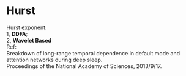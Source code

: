 Hurst
=====

Hurst exponent: <br />
              1, **DDFA**;         <br />
              2, **Wavelet Based** <br />
Ref: <br />
    Breakdown of long-range temporal dependence in default mode and attention networks during deep sleep. <br />
    Proceedings of the National Academy of Sciences, 2013/9/17.
